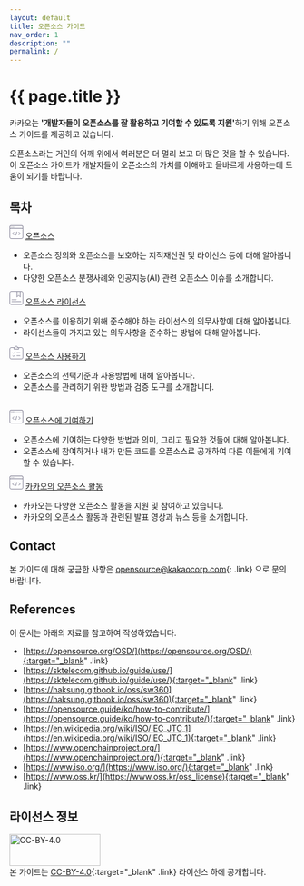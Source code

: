 ```yaml
---
layout: default
title: 오픈소스 가이드
nav_order: 1
description: ""
permalink: /
---
```

# {{ page.title }}
<div class="summary mt-10">
카카오는 <strong>'개발자들이 오픈소스를 잘 활용하고 기여할 수 있도록 지원'</strong>하기 위해 오픈소스 가이드를 제공하고 있습니다.<br>
</div>

<img src="https://t1.kakaocdn.net/olive/ossguide/intro_main.png" alt="" class="mt-1"/>

오픈소스라는 거인의 어깨 위에서 여러분은 더 멀리 보고 더 많은 것을 할 수 있습니다.<br> 
이 오픈소스 가이드가 개발자들이 오픈소스의 가치를 이해하고 올바르게 사용하는데 도움이 되기를 바랍니다.


## 목차
<div class="content_wrap">
    <div class="contents_block">
        <div class="contents_tt">
            <svg width="24" height="24" viewBox="0 0 24 24" fill="none" xmlns="http://www.w3.org/2000/svg">
            <g clip-path="url(#clip0_19_131)">
            <rect x="0.5" y="0.5" width="23" height="23" rx="2.5" fill="white" stroke="#807F93"/>
            <path d="M0.5 3C0.5 1.61929 1.61929 0.5 3 0.5H21C22.3807 0.5 23.5 1.61929 23.5 3V5.5H0.5V3Z" fill="#F1F1F3" stroke="#807F93"/>
            <path d="M12.728 11.5599L11.272 17.6399" stroke="#807F93" stroke-linecap="round" stroke-linejoin="round"/>
            <path d="M7.82396 16.824L4.95996 14.6L7.82396 12.376" stroke="#807F93" stroke-linecap="round" stroke-linejoin="round"/>
            <path d="M16.176 16.824L19.04 14.6L16.176 12.376" stroke="#807F93" stroke-linecap="round" stroke-linejoin="round"/>
            <path d="M6.23206 3.26404H6.60806" stroke="#807F93" stroke-linecap="round" stroke-linejoin="round"/>
            <path d="M3.61603 3.26416H3.98403" stroke="#807F93" stroke-linecap="round" stroke-linejoin="round"/>
            <path d="M8.85602 3.26404H9.22402" stroke="#807F93" stroke-linecap="round" stroke-linejoin="round"/>
            </g>
            <defs>
            <clipPath id="clip0_19_131">
            <rect width="24" height="24" fill="white"/>
            </clipPath>
            </defs>
            </svg>
            <a href="{{ site.baseurl }}/docs/opensource/" class="link">오픈소스</a>
        </div>
        <div class="contents_body">
            <ul>
                <li>오픈소스 정의와 오픈소스를 보호하는 지적재산권 및 라이선스 등에 대해 알아봅니다.</li>
                <li>다양한 오픈소스 분쟁사례와 인공지능(AI) 관련 오픈소스 이슈를 소개합니다.</li>
            </ul>
        </div>
    </div>
</div>

<div class="content_wrap">
    <div class="contents_block">
        <div class="contents_tt">
        <svg width="24" height="24" viewBox="0 0 24 24" fill="none" xmlns="http://www.w3.org/2000/svg">
        <g clip-path="url(#clip0_19_129)">
        <rect x="0.5" y="0.5" width="23" height="23" rx="2.5" fill="white" stroke="#807F93"/>
        <path d="M4 15.2H12" stroke="#807F93" stroke-linecap="round" stroke-linejoin="round"/>
        <path d="M4 18.4H20" stroke="#807F93" stroke-linecap="round" stroke-linejoin="round"/>
        <path d="M13 0.5H19V10.5L16 7.5L13 10.5V0.5Z" fill="#F1F1F3" stroke="#807F93" stroke-linejoin="round"/>
        </g>
        <defs>
        <clipPath id="clip0_19_129">
        <rect width="24" height="24" fill="white"/>
        </clipPath>
        </defs>
        </svg>
           <a href="{{ site.baseurl }}/docs/license/" class="link">오픈소스 라이선스</a>
    </div>
        <div class="contents_body">
        <ul>
            <li>오픈소스를 이용하기 위해 준수해야 하는 라이선스의 의무사항에 대해 알아봅니다.</li>
            <li>라이선스들이 가지고 있는 의무사항을 준수하는 방법에 대해 알아봅니다.</li>
        </ul>
    </div>
    </div>
</div>
<div class="content_wrap">
    <div class="contents_block">
        <div class="contents_tt">
            <svg width="24" height="24" viewBox="0 0 24 24" fill="none" xmlns="http://www.w3.org/2000/svg">
            <g clip-path="url(#clip0_19_128)">
            <rect x="0.5" y="3.5" width="23" height="20" rx="2.5" fill="white" stroke="#807F93"/>
            <path d="M9.71995 11.1039L6.95195 13.8719L6.93595 13.8559L5.52795 12.4479" stroke="#807F93" stroke-linecap="round" stroke-linejoin="round"/>
            <path d="M12.864 12.4878H18.464" stroke="#807F93" stroke-linecap="round" stroke-linejoin="round"/>
            <path d="M9.71995 16.5038L6.95195 19.2718L6.93595 19.2558L5.52795 17.8478" stroke="#807F93" stroke-linecap="round" stroke-linejoin="round"/>
            <path d="M12.864 17.8878H18.464" stroke="#807F93" stroke-linecap="round" stroke-linejoin="round"/>
            <path d="M14.072 3.56V3.072C14.072 1.928 13.144 1 12 1C10.856 1 9.92797 1.928 9.92797 3.072V3.56H7.83197V6.32H16.168V3.56H14.072Z" fill="#F1F1F3" stroke="#807F93" stroke-linecap="round" stroke-linejoin="round"/>
            </g>
            <defs>
            <clipPath id="clip0_19_128">
            <rect width="24" height="24" fill="white"/>
            </clipPath>
            </defs>
            </svg>
            <a href="{{ site.baseurl }}/docs/use/" class="link">오픈소스 사용하기</a>
        </div>
        <div class="contents_body">
        <ul>
            <li>오픈소스의 선택기준과 사용방법에 대해 알아봅니다.</li>
            <li>오픈소스를 관리하기 위한 방법과 검증 도구를 소개합니다.<br><br></li>
        </ul>
    </div>
    </div>
</div>

<div class="content_wrap">
    <div class="contents_block">
        <div class="contents_tt">
            <svg width="24" height="24" viewBox="0 0 24 24" fill="none" xmlns="http://www.w3.org/2000/svg">
            <g clip-path="url(#clip0_19_131)">
            <rect x="0.5" y="0.5" width="23" height="23" rx="2.5" fill="white" stroke="#807F93"/>
            <path d="M0.5 3C0.5 1.61929 1.61929 0.5 3 0.5H21C22.3807 0.5 23.5 1.61929 23.5 3V5.5H0.5V3Z" fill="#F1F1F3" stroke="#807F93"/>
            <path d="M12.728 11.5599L11.272 17.6399" stroke="#807F93" stroke-linecap="round" stroke-linejoin="round"/>
            <path d="M7.82396 16.824L4.95996 14.6L7.82396 12.376" stroke="#807F93" stroke-linecap="round" stroke-linejoin="round"/>
            <path d="M16.176 16.824L19.04 14.6L16.176 12.376" stroke="#807F93" stroke-linecap="round" stroke-linejoin="round"/>
            <path d="M6.23206 3.26404H6.60806" stroke="#807F93" stroke-linecap="round" stroke-linejoin="round"/>
            <path d="M3.61603 3.26416H3.98403" stroke="#807F93" stroke-linecap="round" stroke-linejoin="round"/>
            <path d="M8.85602 3.26404H9.22402" stroke="#807F93" stroke-linecap="round" stroke-linejoin="round"/>
            </g>
            <defs>
            <clipPath id="clip0_19_131">
            <rect width="24" height="24" fill="white"/>
            </clipPath>
            </defs>
            </svg>
            <a href="{{ site.baseurl }}/docs/contribute" class="link">오픈소스에 기여하기</a>
        </div>
        <div class="contents_body">
        <ul>
            <li>오픈소스에 기여하는 다양한 방법과 의미, 그리고 필요한 것들에 대해 알아봅니다.</li>
            <li>오픈소스에 참여하거나 내가 만든 코드를 오픈소스로 공개하여 다른 이들에게 기여할 수 있습니다.</li>
        </ul>
        </div>
    </div>
</div>
<div class="content_wrap">
    <div class="contents_block">
        <div class="contents_tt">
            <svg width="24" height="24" viewBox="0 0 24 24" fill="none" xmlns="http://www.w3.org/2000/svg">
            <g clip-path="url(#clip0_19_131)">
            <rect x="0.5" y="0.5" width="23" height="23" rx="2.5" fill="white" stroke="#807F93"/>
            <path d="M0.5 3C0.5 1.61929 1.61929 0.5 3 0.5H21C22.3807 0.5 23.5 1.61929 23.5 3V5.5H0.5V3Z" fill="#F1F1F3" stroke="#807F93"/>
            <path d="M12.728 11.5599L11.272 17.6399" stroke="#807F93" stroke-linecap="round" stroke-linejoin="round"/>
            <path d="M7.82396 16.824L4.95996 14.6L7.82396 12.376" stroke="#807F93" stroke-linecap="round" stroke-linejoin="round"/>
            <path d="M16.176 16.824L19.04 14.6L16.176 12.376" stroke="#807F93" stroke-linecap="round" stroke-linejoin="round"/>
            <path d="M6.23206 3.26404H6.60806" stroke="#807F93" stroke-linecap="round" stroke-linejoin="round"/>
            <path d="M3.61603 3.26416H3.98403" stroke="#807F93" stroke-linecap="round" stroke-linejoin="round"/>
            <path d="M8.85602 3.26404H9.22402" stroke="#807F93" stroke-linecap="round" stroke-linejoin="round"/>
            </g>
            <defs>
            <clipPath id="clip0_19_131">
            <rect width="24" height="24" fill="white"/>
            </clipPath>
            </defs>
            </svg>
            <a href="{{ site.baseurl }}/docs/kakao/" class="link">카카오의 오픈소스 활동</a>
        </div>
        <div class="contents_body">
        <ul>
            <li>카카오는 다양한 오픈소스 활동을 지원 및 참여하고 있습니다.</li>
            <li>카카오의 오픈소스 활동과 관련된 발표 영상과 뉴스 등을 소개합니다.</li>
        </ul>
        </div>
    </div>
</div>


## Contact
본 가이드에 대해 궁금한 사항은 [opensource@kakaocorp.com](mailto:opensource@kakaocorp.com){: .link} 으로 문의 바랍니다.

## References
이 문서는 아래의 자료를 참고하여 작성하였습니다.
- [https://opensource.org/OSD/](https://opensource.org/OSD/){:target="_blank" .link}
- [https://sktelecom.github.io/guide/use/](https://sktelecom.github.io/guide/use/){:target="_blank" .link}
- [https://haksung.gitbook.io/oss/sw360](https://haksung.gitbook.io/oss/sw360){:target="_blank" .link}
- [https://opensource.guide/ko/how-to-contribute/](https://opensource.guide/ko/how-to-contribute/){:target="_blank" .link}
- [https://en.wikipedia.org/wiki/ISO/IEC_JTC_1](https://en.wikipedia.org/wiki/ISO/IEC_JTC_1){:target="_blank" .link}
- [https://www.openchainproject.org/](https://www.openchainproject.org/){:target="_blank" .link}
- [https://www.iso.org/](https://www.iso.org/){:target="_blank" .link}
- [https://www.oss.kr/](https://www.oss.kr/oss_license){:target="_blank" .link}

## 라이선스 정보
<img src="https://t1.kakaocdn.net/olive/ossguide/ccby.png" width="160" height="56" alt="CC-BY-4.0" class="mb-3" /><br>
본 가이드는 [CC-BY-4.0](https://github.daumkakao.com/oss/kakao.github.io/blob/main/CC-BY-4.0){:target="_blank" .link} 라이선스 하에 공개합니다.
